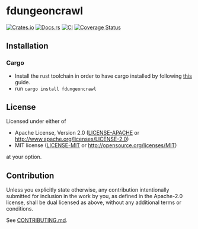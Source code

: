 # fdungeoncrawl

[![Crates.io](https://img.shields.io/crates/v/fdungeoncrawl.svg)](https://crates.io/crates/fdungeoncrawl)
[![Docs.rs](https://docs.rs/fdungeoncrawl/badge.svg)](https://docs.rs/fdungeoncrawl)
[![CI](https://github.com/frankieD3/fdungeoncrawl/workflows/CI/badge.svg)](https://github.com/frankieD3/fdungeoncrawl/actions)
[![Coverage Status](https://coveralls.io/repos/github/frankieD3/fdungeoncrawl/badge.svg?branch=main)](https://coveralls.io/github/frankieD3/fdungeoncrawl?branch=main)

## Installation

### Cargo

* Install the rust toolchain in order to have cargo installed by following
  [this](https://www.rust-lang.org/tools/install) guide.
* run `cargo install fdungeoncrawl`

## License

Licensed under either of

 * Apache License, Version 2.0
   ([LICENSE-APACHE](LICENSE-APACHE) or http://www.apache.org/licenses/LICENSE-2.0)
 * MIT license
   ([LICENSE-MIT](LICENSE-MIT) or http://opensource.org/licenses/MIT)

at your option.

## Contribution

Unless you explicitly state otherwise, any contribution intentionally submitted
for inclusion in the work by you, as defined in the Apache-2.0 license, shall be
dual licensed as above, without any additional terms or conditions.

See [CONTRIBUTING.md](CONTRIBUTING.md).
